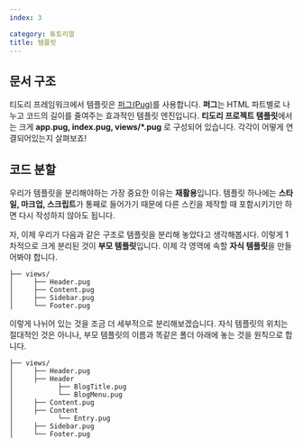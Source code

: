 ```yaml
---
index: 3

category: 튜토리얼
title: 템플릿
---
```


## 문서 구조

티도리 프레임워크에서 템플릿은 [퍼그(Pug)](https://pugjs.org/api/getting-started.html)를 사용합니다. **퍼그**는 HTML 파트별로 나누고 코드의 길이를 줄여주는 효과적인 템플릿 엔진입니다. **티도리 프로젝트 템플릿**에서는 크게 **app.pug, index.pug, views/*.pug** 로 구성되어 있습니다. 각각이 어떻게 연결되어있는지 살펴보죠!

## 코드 분할

우리가 템플릿을 분리해야하는 가장 중요한 이유는 **재활용**입니다. 템플릿 하나에는 **스타일, 마크업, 스크립트**가 통째로 들어가기 때문에 다른 스킨을 제작할 때 포함시키기만 하면 다시 작성하지 않아도 됩니다.

자, 이제 우리가 다음과 같은 구조로 템플릿을 분리해 놓았다고 생각해봅시다. 이렇게 1차적으로 크게 분리된 것이 **부모 템플릿**입니다. 이제 각 영역에 속할 **자식 템플릿**을 만들어봐야 합니다.

```plgintext
├── views/
│     ├── Header.pug
│     ├── Content.pug
│     ├── Sidebar.pug
│     └── Footer.pug
```

이렇게 나뉘어 있는 것을 조금 더 세부적으로 분리해보겠습니다. 자식 템플릿의 위치는 절대적인 것은 아니나, 부모 템플릿의 이름과 똑같은 폴더 아래에 놓는 것을 원칙으로 합니다.

```plaintext
├── views/
│     ├── Header.pug
│     ├── Header
│           ├── BlogTitle.pug
│           └── BlogMenu.pug
│     ├── Content.pug
│     ├── Content
│           └── Entry.pug
│     ├── Sidebar.pug
│     └── Footer.pug
```

